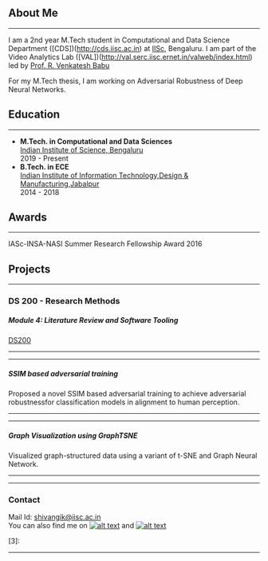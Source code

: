 ## About Me
---
I am a 2nd year M.Tech student in Computational and Data Science Department ([CDS])(http://cds.iisc.ac.in) at [IISc](https://iisc.ac.in), Bengaluru. I am part of the Video Analytics Lab ([VAL])(http://val.serc.iisc.ernet.in/valweb/index.html) led by [Prof. R. Venkatesh Babu](http://cds.iisc.ac.in/faculty/venky/)

For my M.Tech thesis, I am working on Adversarial Robustness of Deep Neural Networks. 

## Education
---
  - __M.Tech. in Computational and Data Sciences__ \
    [Indian Institute of Science, Bengaluru](https://iisc.ac.in/) \
    2019 - Present
  - __B.Tech. in ECE__ \
    [Indian Institute of Information Technology,Design & Manufacturing,Jabalpur](https://www.iiitdmj.ac.in/) \
    2014 - 2018

## Awards
---
  IASc-INSA-NASI Summer Research Fellowship Award 2016
  
## Projects 
---

### DS 200 -  Research Methods
##### Module 4: Literature Review and Software Tooling
[DS200](https://github.com/shivangikhare5/ds200)

---
---

##### SSIM based adversarial training
Proposed a novel SSIM based adversarial training to achieve adversarial robustnessfor classification models in alignment to human perception.

---
---

##### Graph Visualization using GraphTSNE
Visualized graph-structured data using a variant of t-SNE and Graph Neural Network.

---
___
### Contact
Mail Id: [shivangik@iisc.ac.in](mailto:shivangik@iisc.ac.in) \
You can also find me on [![alt text][3.1]][1] and [![alt text][2.1]][2]


<!-- links to social media icons -->
<!-- no need to change these -->

<!-- icons with padding -->

[1.1]: http://i.imgur.com/tXSoThF.png (twitter icon with padding)
[2.1]: https://i.stack.imgur.com/gVE0j.png (linkedin)
[3.1]: https://i.stack.imgur.com/tskMh.png (github icon with padding)

<!-- icons without padding -->

[1.2]: http://i.imgur.com/wWzX9uB.png (twitter icon without padding)
[3.2]: http://i.imgur.com/9I6NRUm.png (github icon without padding)


<!-- links to your social media accounts -->
<!-- update these accordingly -->

[1]: https://github.com/shivangikhare5
[2]: https://www.linkedin.com/in/shivangi-khare/
[3]: 


---
